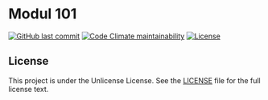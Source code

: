 # Modul 101

[![GitHub last commit](https://img.shields.io/github/last-commit/ursinn/schule-m101?logo=github&style=for-the-badge)](https://github.com/ursinn/schule-m101/commits)
[![Code Climate maintainability](https://img.shields.io/codeclimate/maintainability/ursinn/schule-m101?logo=codeclimate&style=for-the-badge)](https://codeclimate.com/github/ursinn/schule-m101)
[![License](https://img.shields.io/github/license/ursinn/schule-m101?style=for-the-badge)](https://github.com/ursinn/schule-m101/blob/main/LICENSE)

## License

This project is under the Unlicense License. See the [LICENSE](https://github.com/ursinn/schule-m101/blob/main/LICENSE)
file for the full license text.
